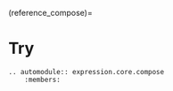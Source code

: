 (reference_compose)=

# Try

```{eval-rst}
.. automodule:: expression.core.compose
    :members:
```